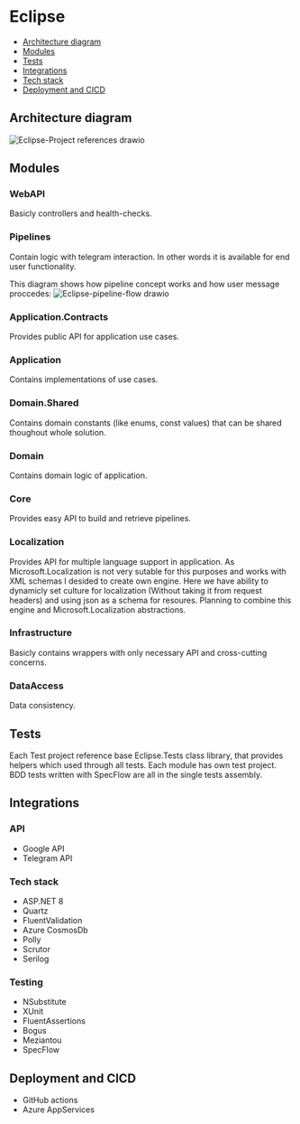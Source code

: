 # Eclipse

- [Architecture diagram](#architecture-diagram)
- [Modules](#modules)
- [Tests](#tests)
- [Integrations](#integrations)
- [Tech stack](#tech-stack)
- [Deployment and CICD](#deployment-and-cicd)

## Architecture diagram
![Eclipse-Project references drawio](https://github.com/DaniilPoiarkov/Eclipse/assets/101814817/6c5dfe8b-3f2a-4645-a1a6-66a4edf90faf)

## Modules

### WebAPI
Basicly controllers and health-checks.

### Pipelines
Contain logic with telegram interaction. In other words it is available for end user functionality.

This diagram shows how pipeline concept works and how user message proccedes:
![Eclipse-pipeline-flow drawio](https://github.com/DaniilPoiarkov/Eclipse/assets/101814817/1b0ce07a-1aa7-4225-b25b-bc96a89e26f2)

### Application.Contracts
Provides public API for application use cases.

### Application
Contains implementations of use cases.

### Domain.Shared
Contains domain constants (like enums, const values) that can be shared thoughout whole solution.

### Domain
Contains domain logic of application.

### Core
Provides easy API to build and retrieve pipelines.

### Localization
Provides API for multiple language support in application. As Microsoft.Localization is not very sutable for this purposes and works with XML schemas I desided to create own engine. Here we have ability to dynamicly set culture for localization (Without taking it from request headers) and using json as a schema for resoures. Planning to combine this engine and Microsoft.Localization abstractions.

### Infrastructure
Basicly contains wrappers with only necessary API and cross-cutting concerns.

### DataAccess
Data consistency.

## Tests
Each Test project reference base Eclipse.Tests class library, that provides helpers which used through all tests.
Each module has own test project.
BDD tests written with SpecFlow are all in the single tests assembly.

## Integrations
### API
* Google API
* Telegram API

### Tech stack
* ASP.NET 8
* Quartz
* FluentValidation
* Azure CosmosDb
* Polly
* Scrutor
* Serilog

### Testing
* NSubstitute
* XUnit
* FluentAssertions
* Bogus
* Meziantou
* SpecFlow

## Deployment and CICD
* GitHub actions
* Azure AppServices


